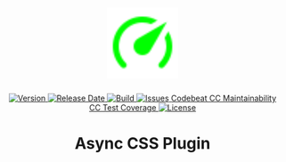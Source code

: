 <h1 align="center">
  <img width="128" src="https://raw.githubusercontent.com/andreashuber69/async-css-plugin/master/doc/icon.svg?sanitize=true">
</h1>
<p align="center">
  <a href="https://github.com/andreashuber69/async-css-plugin/releases/latest">
    <img src="https://img.shields.io/github/release/andreashuber69/async-css-plugin.svg" alt="Version">
  </a>
  <a href="https://github.com/andreashuber69/async-css-plugin/releases/latest">
    <img src="https://img.shields.io/github/release-date/andreashuber69/async-css-plugin.svg" alt="Release Date">
  </a>
  <a href="https://travis-ci.com/andreashuber69/async-css-plugin">
    <img src="https://travis-ci.com/andreashuber69/async-css-plugin.svg?branch=develop" alt="Build">
  </a>
  <a href="https://github.com/andreashuber69/async-css-plugin/issues">
    <img src="https://img.shields.io/github/issues-raw/andreashuber69/async-css-plugin.svg" alt="Issues">
  </a>
  <a href="https://codebeat.co/projects/github-com-andreashuber69-async-css-plugin-master">
    Codebeat
  </a>
  <a href="https://codeclimate.com/github/andreashuber69/async-css-plugin/maintainability">
    CC Maintainability
  </a>
  <a href="https://codeclimate.com/github/andreashuber69/async-css-plugin/test_coverage">
    CC Test Coverage
  </a>
  <a href="https://github.com/andreashuber69/async-css-plugin/blob/master/LICENSE">
    <img src="https://img.shields.io/github/license/andreashuber69/async-css-plugin.svg" alt="License">
  </a>
</p>

<h1 align="center">Async CSS Plugin</h1>

